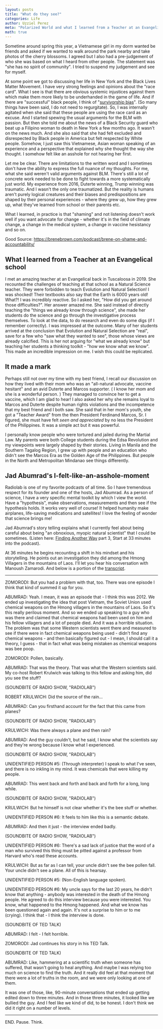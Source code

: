 ```yaml
---
layout: posts
title: "What do they see?"
categories: Life
author: Uzziel Perez
meta: "Polarized World and what I learned from a Teacher at an Evangelical school in Tuscaloosa"
math: true
---
```


Sometime around spring this year, a Vietnamese girl in my dorm wanted be friends and asked if we wanted to walk around the park nearby and take photos of the cherry blossoms.
I agreed but I also had a pre-judgement of who she was based on what I heard from other people. The statement was "she has no spirit of community". I tried to suspend my judgement and see for myself.

At some point we got to discussing her life in New York and the Black Lives Matter Movement. I have very strong feelings and opinions about the "race card". What I see is that there are obvious systemic injustices against them which make them more likely to be underhanded in the game of life. And if there are "successful" black people, I think of "[survivorship bias](https://en.wikipedia.org/wiki/Survivorship_bias)". (So many things have been said, I do not need to regurgitate). So, I was  internally agitated when she said that these people are using the race card as an excuse. And I started spewing the usual arguments for the BLM with passion. But then she told me about the news of a Black Security guard who beat up a Filipino woman to death in New York a few months ago. It wasn't on the news much. And she also said that she had felt excluded and disrespected by Black people in America but felt respected by White people. Somehow, I just saw this Vietnamese, Asian woman speaking of an experience and a perspective that explained why she thought the way she thought. I somehow felt like an asshole for not hearing her first.

Let me be clear. There are limitations to the written word and I sometimes don't have the ability to express the full nuance of my thoughts. For me, what she said weren't valid arguments against BLM. There's still a lot of concrete work needed to be done to fight towards a more systematically just world. My experience from 2016, Duterte winning, Trump winning was traumatic. And I wasn't the only one traumatized. But the reality is humans aren't purely logical creatures and their biases and predispositions are shaped by their personal experiences - where they grew up, how they grew up, what they've learned from school or their parents etc.

What I learned, in practice is that "shaming" and not listening doesn't work well if you want advocate for change - whether it's in the field of climate change, a change in the medical system, a change in vaccine hesistancy and so on.

Good Source: https://brenebrown.com/podcast/brene-on-shame-and-accountability/


## What I learned from a Teacher at an Evangelical school

I met an amazing teacher at an Evangelical back in Tuscaloosa in 2019. She recounted the challenges of teaching at that school as a Natural Science teacher. They were forbidden to teach Evolution and Natural Selection! I was shocked! Their textbooks
also say that the Earth is 6000 years old! What?! I was incredibly reactive. So I asked her, "How did you get around those difficulties?". Her answer amazed me. She said instead of directly teaching the "things we already know through science", she made her students do the science and go through the investigative process themselves. To look at the data, to do research and even do some digs (if I remember correctly). I was impressed at the outcome. Many of her students arrived at the conclusion that Evolution and Natural Selection are "real", save for a few who "saw what they wanted to see", those whose views are already calcified. This is her not arguing for "what we already know" but teaching her students a thinking toolkit - "how we know what we know". This made an incredible impression on me. I wish this could be replicated.


## It made a mark

Perhaps still not over my time with my best friend, I recall our discussion on how they lived with their mom who was an "all-natural advocate, vaccine hesitant" and an avid Duterte and Marcos supporter. ( I know her mom and she is a wonderful person. )
They managed to convince her to get a vaccine, which I am glad to hear! I also asked her why she remains loyal to Marcos and Duterte despite human rights violations and the incompetence that my best friend and I both saw. She said that in her mom's youth, she got a "Teacher Award" from the then President Ferdinand Marcos, Sr. I figured, she must have felt *seen and appreciated* by no less the President of the Philippines. It was a simple act but it was powerful.

I personally know people who were tortured and jailed during the Martial Law. My parents were both College students during the Edsa Revolution and my viewpoints were largely shaped by their stories. Living in Manila and the Southern Tagalog Region, I grew up with people and an education who didn't see the Marcos Era as the Golden Age of the Philippines. But people in the North and Metropolitan Mindanao see things differently.


## Jad Abumrad's I-felt-like-an-asshole-moment

Radiolab is one of my favorite podcasts of all time. So I have tremendous respect for its founder and one of the hosts, Jad Abumrad. As a person of science, I have a very specific mental toolkit by which I view the world. Have a "hypothesis", make observations, measurements and then see if the hypothesis holds. It works very well of course! It helped humanity make airplanes, life-saving medications and satellites! I love the feeling of wonder that science brings me!

Jad Abumrad's story telling explains what I currently feel about being careful about being "an obnoxious, myopic natural scientist" that I could be sometimes. (Listen here: [Finding Another Way](https://www.npr.org/programs/ted-radio-hour/904356771/finding-another-way?t=1632905501894) part 3, Start at 33 minutes into the podcast).

At 36 minutes he begins recounting a shift in his mindset and his storytelling. He points out an investigation they did among the Hmong Villagers in the mountains of Laos. I'll let you hear his conversation with Manoush Zamarodi. And below is a portion of the [transcript](https://www.npr.org/transcripts/909198327).

--------

ZOMORODI: But you had a problem with that, too. There was one episode I think that kind of summed it up for you.

ABUMRAD: Yeah. I mean, it was an episode that - I think this was 2012. We ended up investigating the idea that post Vietnam, the Soviet Union used chemical weapons on the Hmong villagers in the mountains of Laos. So it's this really perilous moment. And so we ended up speaking to a guy who was there and claimed that chemical weapons had been used on him and his fellow villagers and a lot of people died. And it was a horrible situation. The problem was that some Western scientists went there and measured to see if there were in fact chemical weapons being used - didn't find any chemical weapons - and then basically figured out - I mean, I should call it a theory, I guess - that in fact what was being mistaken as chemical weapons was bee poop.

ZOMORODI: Pollen, basically.

ABUMRAD: That was the theory. That was what the Western scientists said. My co-host Robert Krulwich was talking to this fellow and asking him, did you see the stuff?

(SOUNDBITE OF RADIO SHOW, "RADIOLAB")

ROBERT KRULWICH: Did the source of the rain...

ABUMRAD: Can you firsthand account for the fact that this came from planes?

(SOUNDBITE OF RADIO SHOW, "RADIOLAB")

KRULWICH: Was there always a plane and then rain?

ABUMRAD: And the guy couldn't, but he said, I know what the scientists say and they're wrong because I know what I experienced.

(SOUNDBITE OF RADIO SHOW, "RADIOLAB")

UNIDENTIFIED PERSON #5: (Through interpreter) I speak to what I've seen, and there is no inkling in my mind. It was chemicals that were killing my people.

ABUMRAD: This went back and forth and back and forth for a long, long while.

(SOUNDBITE OF RADIO SHOW, "RADIOLAB")

KRULWICH: But he himself is not clear whether it's the bee stuff or whether.

UNIDENTIFIED PERSON #6: It feels to him like this is a semantic debate.

ABUMRAD: And then it just - the interview ended badly.

(SOUNDBITE OF RADIO SHOW, "RADIOLAB")

UNIDENTIFIED PERSON #6: There's a sad lack of justice that the word of a man who survived this thing must be pitted against a professor from Harvard who's read these accounts.

KRULWICH: But as far as I can tell, your uncle didn't see the bee pollen fall. Your uncle didn't see a plane. All of this is hearsay.

UNIDENTIFIED PERSON #5: (Non-English language spoken).

UNIDENTIFIED PERSON #6: My uncle says for the last 20 years, he didn't know that anything - anybody was interested in the death of the Hmong people. He agreed to do this interview because you were interested. You know, what happened to the Hmong happened. And what we know has been questioned again and again. It's not a surprise to him or to me (crying). I think that - I think the interview is done.

(SOUNDBITE OF TED TALK)

ABUMRAD: I felt - I felt horrible.

ZOMORODI: Jad continues his story in his TED Talk.

(SOUNDBITE OF TED TALK)

ABUMRAD: Like, hammering at a scientific truth when someone has suffered, that wasn't going to heal anything. And maybe I was relying too much on science to find the truth. And it really did feel at that moment that there were a lot of truths in the room, and we were only looking at one of them.

It was one of those, like, 90-minute conversations that ended up getting edited down to three minutes. And in those three minutes, it looked like we bullied the guy. And I feel like we kind of did, to be honest. I don't think we did it right on a number of levels.

--------

END. Pause. Think.
